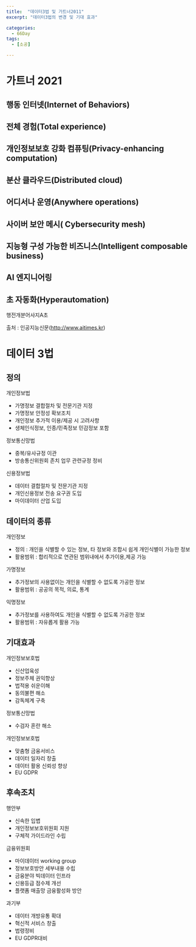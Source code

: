 ```yaml
---
title:  "데이터3법 및 가트너2011"
excerpt: "데이터3법의 변경 및 기대 효과"

categories:
  - 66Day
tags:
  - [소공]

---
```


# 가트너 2021

## 행동 인터넷(Internet of Behaviors) 
 
## 전체 경험(Total experience)
   
## 개인정보보호 강화 컴퓨팅(Privacy-enhancing computation)
  
## 분산 클라우드(Distributed cloud)  

## 어디서나 운영(Anywhere operations) 
 
## 사이버 보안 메시( Cybersecurity mesh) 
  
## 지능형 구성 가능한 비즈니스(Intelligent composable business)
   
## AI 엔지니어링  

## 초 자동화(Hyperautomation)


행전개분어사지A초

출처 : 인공지능신문(http://www.aitimes.kr)
# 데이터 3법

## 정의
개인정보법
- 가명정보 결합절차 및 전문기관 지정
- 가명정보 안정성 확보조치
- 개인정보 추가적 이용/제공 시 고려사항
- 생체인식정보, 인종/민족정보 민감정보 포함

정보통신망법
- 중복/유사규정 이관
- 방송통신위원회 존치 업무 관련규정 정비

신용정보법
- 데이터 결합절차 및 전문기관 지정
- 개인신용정보 전송 요구권 도입
- 마이데이터 산업 도입

## 데이터의 종류
개인정보
- 정의 : 개인을 식별할 수 있는 정보, 타 정보와 조합시 쉽게 개인식별이 가능한 정보
- 활용범위 : 합리적으로 연관된 범위내에서 추가이용,제공 가능  

가명정보
- 추가정보의 사용없이는 개인을 식별할 수 없도록 가공한 정보
- 활용범위 : 공공의 목적, 의료, 통계

익명정보
- 추가정보를 사용하여도 개인을 식별할 수 없도록 가공한 정보
- 활용범위 : 자유롭게 활용 가능

## 기대효과
개인정보보호법
- 신산업육성
- 정보주체 권익향상
- 법적용 쉬운이해
- 동의불편 해소
- 감독체계 구축

정보통신망법
- 수검자 혼란 해소

개인정보보호법
- 맞춤형 금융서비스
- 데이터 일자리 창출
- 데이터 활용 신뢰성 향상
- EU GDPR

## 후속조치
행안부
- 신속한 입볍
- 개인정보보호위원회 지원
- 구체적 가이드라인 수립

금융위원회
- 마이데이터 working group
- 정보보호방안 세부내용 수립
- 금융분야 빅데이터 인프라
- 신용등급 점수제 개선
- 플랫폼 매출망 금융활성화 방안

과기부
- 데이터 개방유통 확대
- 혁신적 서비스 창출
- 법령정비
- EU GDPR대비

